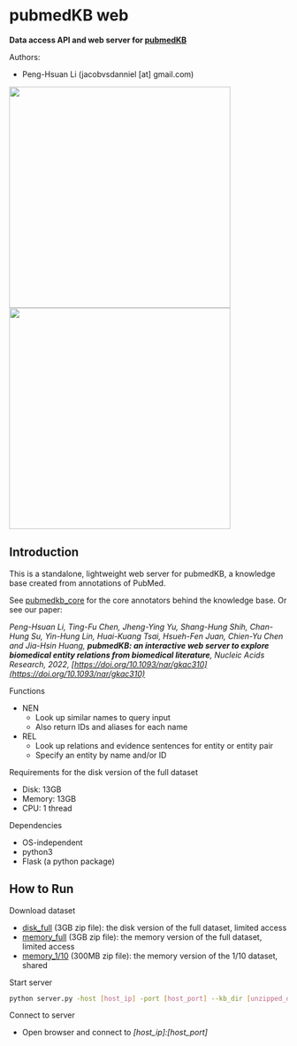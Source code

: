 # pubmedKB web

**Data access API and web server for [pubmedKB](https://github.com/jacobvsdanniel/pubmedkb_core)**

Authors:
- Peng-Hsuan Li (jacobvsdanniel [at] gmail.com)

<!-- ![NEN](https://github.com/jacobvsdanniel/pubmedkb_web/blob/main/image_dir/web_nen.png) -->
<!-- ![REL](https://github.com/jacobvsdanniel/pubmedkb_web/blob/main/image_dir/web_rel.png) -->
<img src="https://github.com/jacobvsdanniel/pubmedkb_web/blob/main/image_dir/web_nen.png" width="400"><img src="https://github.com/jacobvsdanniel/pubmedkb_web/blob/main/image_dir/web_rel.png" width="400">

## Introduction

This is a standalone, lightweight web server for pubmedKB, a knowledge base created from annotations of PubMed.

See [pubmedkb_core](https://github.com/jacobvsdanniel/pubmedkb_core) for the core annotators behind the knowledge base. Or see our paper:

*Peng-Hsuan Li, Ting-Fu Chen, Jheng-Ying Yu, Shang-Hung Shih, Chan-Hung Su, Yin-Hung Lin, Huai-Kuang Tsai, Hsueh-Fen Juan, Chien-Yu Chen and Jia-Hsin Huang, **pubmedKB: an interactive web server to explore biomedical entity relations from biomedical literature**, Nucleic Acids Research, 2022, [https://doi.org/10.1093/nar/gkac310](https://doi.org/10.1093/nar/gkac310)*

Functions
- NEN
  - Look up similar names to query input
  - Also return IDs and aliases for each name
- REL
  - Look up relations and evidence sentences for entity or entity pair
  - Specify an entity by name and/or ID

Requirements for the disk version of the full dataset
  - Disk: 13GB
  - Memory: 13GB
  - CPU: 1 thread

Dependencies
  - OS-independent
  - python3
  - Flask (a python package)

## How to Run

Download dataset
- [disk_full](https://drive.google.com/file/d/1kdFTW3AMX3rCFTvGUUr8qX_-2Emb9bEb/view?usp=sharing) (3GB zip file): the disk version of the full dataset, limited access
- [memory_full](https://drive.google.com/file/d/1Vx1CsIEJTRxUrXuBkc_0lyrj99KfgMqS/view?usp=sharing) (3GB zip file): the memory version of the full dataset, limited access
- [memory_1/10](https://drive.google.com/file/d/10_UmG_ozWSrvFB9vJ0TfY41WHCzswmhm/view?usp=sharing) (300MB zip file): the memory version of the 1/10 dataset, shared

Start server
```bash
python server.py -host [host_ip] -port [host_port] --kb_dir [unzipped_dataset_folder] --kb_type [disk/memory]
```

Connect to server
- Open browser and connect to *[host_ip]:[host_port]*
